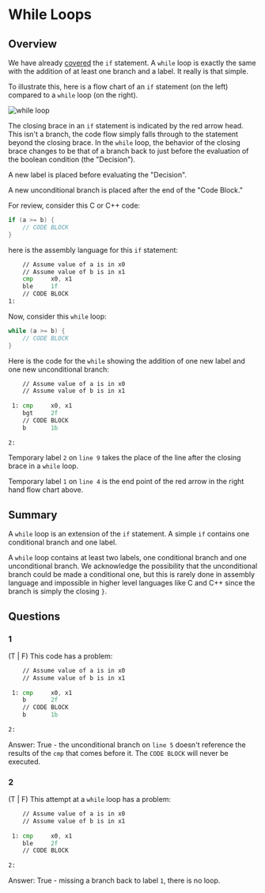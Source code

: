 # While Loops

## Overview

We have already [covered](../if/README.md) the `if` statement. A `while`
loop is exactly the same with the addition of at least one branch and a
label. It really is that simple.

To illustrate this, here is a flow chart of an `if` statement (on the
left) compared to a `while` loop (on the right).

![while loop](./while.jpeg)

The closing brace in an `if` statement is indicated by the red arrow
head. This isn't a branch, the code flow simply falls through to the
statement beyond the closing brace. In the `while` loop, the behavior of
the closing brace changes to be that of a branch back to just before the
evaluation of the boolean condition (the "Decision").

A new label is placed before evaluating the "Decision".

A new unconditional branch is placed after the end of the "Code Block."

For review, consider this C or C++ code:

```c
if (a >= b) {
    // CODE BLOCK
}
```

here is the assembly language for this `if` statement:

```asm
    // Assume value of a is in x0                                       // 1 
    // Assume value of b is in x1                                       // 2 
    cmp     x0, x1                                                      // 3 
    ble     1f                                                          // 4 
    // CODE BLOCK                                                       // 5 
1:                                                                      // 6 
```

Now, consider this `while` loop:

```c
while (a >= b) {
    // CODE BLOCK
}
```

Here is the code for the `while` showing the addition of one new label
and one new unconditional branch:

```asm
    // Assume value of a is in x0                                       // 1 
    // Assume value of b is in x1                                       // 2 
                                                                        // 3 
 1: cmp     x0, x1                                                      // 4 
    bgt     2f                                                          // 5 
    // CODE BLOCK                                                       // 6 
    b       1b                                                          // 7 
                                                                        // 8 
2:                                                                      // 9 
```

Temporary label `2` on `line 9` takes the place of the line after the
closing brace in a `while` loop.

Temporary label `1` on `line 4` is the end point of the red arrow in the
right hand flow chart above.

## Summary

A `while` loop is an extension of the `if` statement. A simple `if`
contains one conditional branch and one label.

A `while` loop contains at least two labels, one conditional branch and
one unconditional branch. We acknowledge the possibility that the
unconditional branch could be made a conditional one, but this is rarely
done in assembly language and impossible in higher level languages like
C and C++ since the branch is simply the closing `}`.

## Questions

### 1

(T | F) This code has a problem:

```asm
    // Assume value of a is in x0                                       // 1 
    // Assume value of b is in x1                                       // 2 
                                                                        // 3 
 1: cmp     x0, x1                                                      // 4 
    b       2f                                                          // 5 
    // CODE BLOCK                                                       // 6 
    b       1b                                                          // 7 
                                                                        // 8 
2:                                                                      // 9 
```

Answer: True - the unconditional branch on `line 5` doesn't reference the
results of the `cmp` that comes before it. The `CODE BLOCK` will never be
executed.

### 2

(T | F) This attempt at a `while` loop has a problem:

```asm
    // Assume value of a is in x0                                       // 1 
    // Assume value of b is in x1                                       // 2 
                                                                        // 3 
 1: cmp     x0, x1                                                      // 4 
    ble     2f                                                          // 5 
    // CODE BLOCK                                                       // 6 
                                                                        // 7 
2:                                                                      // 8 
```

Answer: True - missing a branch back to label `1`, there is no loop.
